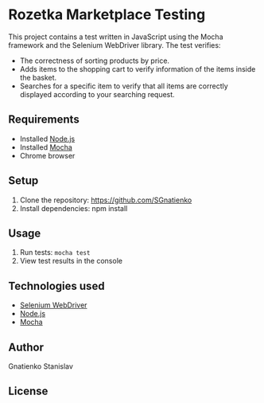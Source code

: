 # Rozetka Marketplace Testing

This project contains a test written in JavaScript using the Mocha framework and the Selenium WebDriver library. 
The test verifies:
- The correctness of sorting products by price.
- Adds items to the shopping cart to verify information of the items inside the basket.
- Searches for a specific item  to verify that all items are correctly displayed according to your searching request.

## Requirements

- Installed [Node.js](https://nodejs.org/en/)
- Installed [Mocha](https://mochajs.org/)
- Chrome browser

## Setup

1. Clone the repository: https://github.com/SGnatienko
2. Install dependencies: npm install

## Usage

1. Run tests: `mocha test`
2. View test results in the console

## Technologies used

- [Selenium WebDriver](https://www.selenium.dev/documentation/en/webdriver/)
- [Node.js](https://nodejs.org/en/)
- [Mocha](https://mochajs.org/)

## Author

Gnatienko Stanislav

## License